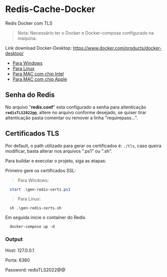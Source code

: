 # Redis-Cache-Docker

Redis Docker com TLS
> Nota: Necessário ter o Docker e Docker-compose configurado na maquina.

Link download Docker-Desktop: https://www.docker.com/products/docker-desktop/
- [Para Windows](https://desktop.docker.com/win/main/amd64/Docker%20Desktop%20Installer.exe?utm_source=docker&utm_medium=webreferral&utm_campaign=dd-smartbutton&utm_location=module)
- [Para Linux](https://hub.docker.com/search?q=&type=edition&offering=community&operating_system=linux&utm_source=docker&utm_medium=webreferral&utm_campaign=dd-smartbutton&utm_location=module)
- [Para MAC com chip Intel](https://desktop.docker.com/mac/main/amd64/Docker.dmg?utm_source=docker&utm_medium=webreferral&utm_campaign=dd-smartbutton&utm_location=module)
- [Para MAC com chip Apple](https://desktop.docker.com/mac/main/arm64/Docker.dmg?utm_source=docker&utm_medium=webreferral&utm_campaign=dd-smartbutton&utm_location=module)

## Senha do Redis

No arquivo "**redis.conf**" esta configurado a senha para altenticação **`redisTLS2022@@`**, altere no arquivo conforme desejado, se quiser tirar altenticação pasta comentar ou remover a linha "requirepass...".

## Certificados TLS

Por default, o path utilizado para gerar os certificados é: `./tls`, caso queira modificar, basta alterar nos arquivos ".ps1" ou ".sh".

Para buildar e executar o projeto, siga as etapas:

Primeiro gere os certificados SSL:

> Para Windows:
```powershell
  start .\gen-redis-certs.ps1
```
> Para Linux:
```shell
  sh .\gen-redis-certs.sh
```


Em seguida inicie o container do Redis

```
  docker-compose up -d
```

### Output

Host: 127.0.0.1

Porta: 6380

Password: redisTLS2022@@
